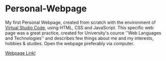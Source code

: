 # Personal-Webpage
My first Personal Webpage, created from scratch with the environment of [Virtual Studio Code](https://code.visualstudio.com), using HTML, CSS and JavaScript. This specific web page was a great practice, created for University's cource ''Web Languages and Technologies'' and describes few things about me and my interests, hobbies & studies. Open the webpage preferably via computer.

[Webpage Link!](users.iee.ihu.gr/~iee2019119/alexoiikHomepage.html)
